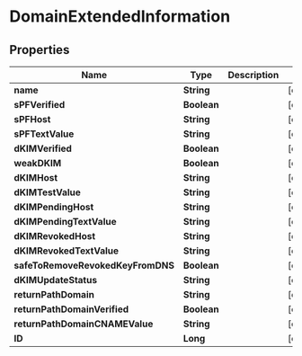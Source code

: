 
# DomainExtendedInformation

## Properties
Name | Type | Description | Notes
------------ | ------------- | ------------- | -------------
**name** | **String** |  |  [optional]
**sPFVerified** | **Boolean** |  |  [optional]
**sPFHost** | **String** |  |  [optional]
**sPFTextValue** | **String** |  |  [optional]
**dKIMVerified** | **Boolean** |  |  [optional]
**weakDKIM** | **Boolean** |  |  [optional]
**dKIMHost** | **String** |  |  [optional]
**dKIMTestValue** | **String** |  |  [optional]
**dKIMPendingHost** | **String** |  |  [optional]
**dKIMPendingTextValue** | **String** |  |  [optional]
**dKIMRevokedHost** | **String** |  |  [optional]
**dKIMRevokedTextValue** | **String** |  |  [optional]
**safeToRemoveRevokedKeyFromDNS** | **Boolean** |  |  [optional]
**dKIMUpdateStatus** | **String** |  |  [optional]
**returnPathDomain** | **String** |  |  [optional]
**returnPathDomainVerified** | **Boolean** |  |  [optional]
**returnPathDomainCNAMEValue** | **String** |  |  [optional]
**ID** | **Long** |  |  [optional]



